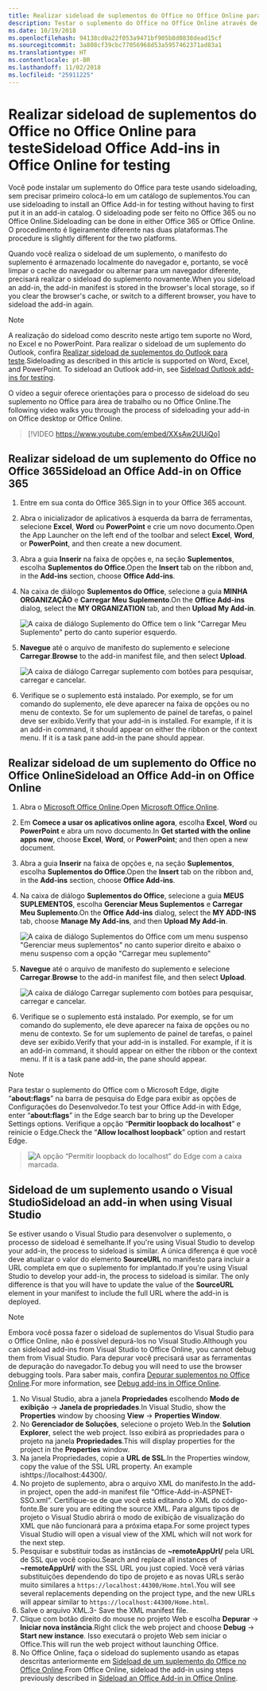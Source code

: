 ```yaml
---
title: Realizar sideload de suplementos do Office no Office Online para teste
description: Testar o suplemento do Office no Office Online através de sideloading
ms.date: 10/19/2018
ms.openlocfilehash: 94138cd0a22f053a9471bf905b8d0838dead15cf
ms.sourcegitcommit: 3a808cf39cbc77056968d53a5957462371ad83a1
ms.translationtype: HT
ms.contentlocale: pt-BR
ms.lasthandoff: 11/02/2018
ms.locfileid: "25911225"
---
```

# <a name="sideload-office-add-ins-in-office-online-for-testing"></a><span data-ttu-id="6a1ed-103">Realizar sideload de suplementos do Office no Office Online para teste</span><span class="sxs-lookup"><span data-stu-id="6a1ed-103">Sideload Office Add-ins in Office Online for testing</span></span>

<span data-ttu-id="6a1ed-104">Você pode instalar um suplemento do Office para teste usando sideloading, sem precisar primeiro colocá-lo em um catálogo de suplementos.</span><span class="sxs-lookup"><span data-stu-id="6a1ed-104">You can use sideloading to install an Office Add-in for testing without having to first put it in an add-in catalog.</span></span> <span data-ttu-id="6a1ed-105">O sideloading pode ser feito no Office 365 ou no Office Online.</span><span class="sxs-lookup"><span data-stu-id="6a1ed-105">Sideloading can be done in either Office 365 or Office Online.</span></span> <span data-ttu-id="6a1ed-106">O procedimento é ligeiramente diferente nas duas plataformas.</span><span class="sxs-lookup"><span data-stu-id="6a1ed-106">The procedure is slightly different for the two platforms.</span></span> 

<span data-ttu-id="6a1ed-107">Quando você realiza o sideload de um suplemento, o manifesto do suplemento é armazenado localmente do navegador e, portanto, se você limpar o cache do navegador ou alternar para um navegador diferente, precisará realizar o sideload do suplemento novamente.</span><span class="sxs-lookup"><span data-stu-id="6a1ed-107">When you sideload an add-in, the add-in manifest is stored in the browser's local storage, so if you clear the browser's cache, or switch to a different browser, you have to sideload the add-in again.</span></span>


> [!NOTE]
> <span data-ttu-id="6a1ed-p102">A realização do sideload como descrito neste artigo tem suporte no Word, no Excel e no PowerPoint. Para realizar o sideload de um suplemento do Outlook, confira [Realizar sideload de suplementos do Outlook para teste](https://docs.microsoft.com/outlook/add-ins/sideload-outlook-add-ins-for-testing).</span><span class="sxs-lookup"><span data-stu-id="6a1ed-p102">Sideloading as described in this article is supported on Word, Excel, and PowerPoint. To sideload an Outlook add-in, see [Sideload Outlook add-ins for testing](https://docs.microsoft.com/outlook/add-ins/sideload-outlook-add-ins-for-testing).</span></span>

<span data-ttu-id="6a1ed-110">O vídeo a seguir oferece orientações para o processo de sideload do seu suplemento no Office para área de trabalho ou no Office Online.</span><span class="sxs-lookup"><span data-stu-id="6a1ed-110">The following video walks you through the process of sideloading your add-in on Office desktop or Office Online.</span></span>  


> [!VIDEO https://www.youtube.com/embed/XXsAw2UUiQo]

## <a name="sideload-an-office-add-in-in-office-365"></a><span data-ttu-id="6a1ed-111">Realizar sideload de um suplemento do Office no Office 365</span><span class="sxs-lookup"><span data-stu-id="6a1ed-111">Sideload an Office Add-in on Office 365</span></span>


1. <span data-ttu-id="6a1ed-112">Entre em sua conta do Office 365.</span><span class="sxs-lookup"><span data-stu-id="6a1ed-112">Sign in to your Office 365 account.</span></span>
    
2. <span data-ttu-id="6a1ed-113">Abra o inicializador de aplicativos à esquerda da barra de ferramentas, selecione  **Excel**, **Word** ou **PowerPoint** e crie um novo documento.</span><span class="sxs-lookup"><span data-stu-id="6a1ed-113">Open the App Launcher on the left end of the toolbar and select  **Excel**,  **Word**, or  **PowerPoint**, and then create a new document.</span></span>
    
3. <span data-ttu-id="6a1ed-114">Abra a guia **Inserir** na faixa de opções e, na seção **Suplementos**, escolha **Suplementos do Office**.</span><span class="sxs-lookup"><span data-stu-id="6a1ed-114">Open the  **Insert** tab on the ribbon and, in the **Add-ins** section, choose **Office Add-ins**.</span></span>
    
4. <span data-ttu-id="6a1ed-115">Na caixa de diálogo **Suplementos do Office**, selecione a guia **MINHA ORGANIZAÇÃO** e **Carregar Meu Suplemento**.</span><span class="sxs-lookup"><span data-stu-id="6a1ed-115">On the  **Office Add-ins** dialog, select the **MY ORGANIZATION** tab, and then **Upload My Add-in**.</span></span>
    
    ![A caixa de diálogo Suplemento do Office tem o link  "Carregar Meu Suplemento" perto do canto superior esquerdo.](../images/office-add-ins.png)

5.  <span data-ttu-id="6a1ed-117">**Navegue** até o arquivo de manifesto do suplemento e selecione **Carregar**.</span><span class="sxs-lookup"><span data-stu-id="6a1ed-117">**Browse** to the add-in manifest file, and then select **Upload**.</span></span>
    
    ![A caixa de diálogo Carregar suplemento com botões para pesquisar, carregar e cancelar.](../images/upload-add-in.png)

6. <span data-ttu-id="6a1ed-p103">Verifique se o suplemento está instalado. Por exemplo, se for um comando do suplemento, ele deve aparecer na faixa de opções ou no menu de contexto. Se for um suplemento de painel de tarefas, o painel deve ser exibido.</span><span class="sxs-lookup"><span data-stu-id="6a1ed-p103">Verify that your add-in is installed. For example, if it is an add-in command, it should appear on either the ribbon or the context menu. If it is a task pane add-in the pane should appear.</span></span>
    

## <a name="sideload-an-office-add-in-in-office-online"></a><span data-ttu-id="6a1ed-122">Realizar sideload de um suplemento do Office no Office Online</span><span class="sxs-lookup"><span data-stu-id="6a1ed-122">Sideload an Office Add-in on Office Online</span></span>


1. <span data-ttu-id="6a1ed-123">Abra o [Microsoft Office Online](https://office.live.com/).</span><span class="sxs-lookup"><span data-stu-id="6a1ed-123">Open [Microsoft Office Online](https://office.live.com/).</span></span>
    
2. <span data-ttu-id="6a1ed-124">Em **Comece a usar os aplicativos online agora**, escolha **Excel**, **Word** ou **PowerPoint** e abra um novo documento.</span><span class="sxs-lookup"><span data-stu-id="6a1ed-124">In  **Get started with the online apps now**, choose  **Excel**,  **Word**, or  **PowerPoint**; and then open a new document.</span></span>
    
3. <span data-ttu-id="6a1ed-125">Abra a guia **Inserir** na faixa de opções e, na seção **Suplementos**, escolha **Suplementos do Office**.</span><span class="sxs-lookup"><span data-stu-id="6a1ed-125">Open the  **Insert** tab on the ribbon and, in the **Add-ins** section, choose **Office Add-ins**.</span></span>
    
4. <span data-ttu-id="6a1ed-126">Na caixa de diálogo **Suplementos do Office**, selecione a guia **MEUS SUPLEMENTOS**, escolha **Gerenciar Meus Suplementos** e **Carregar Meu Suplemento**.</span><span class="sxs-lookup"><span data-stu-id="6a1ed-126">On the  **Office Add-ins** dialog, select the **MY ADD-INS** tab, choose **Manage My Add-ins**, and then  **Upload My Add-in**.</span></span>
    
    ![A caixa de diálogo Suplementos do Office com um menu suspenso "Gerenciar meus suplementos" no canto superior direito e abaixo o menu suspenso com a opção "Carregar meu suplemento"](../images/office-add-ins-my-account.png)

5.  <span data-ttu-id="6a1ed-128">**Navegue** até o arquivo de manifesto do suplemento e selecione **Carregar**.</span><span class="sxs-lookup"><span data-stu-id="6a1ed-128">**Browse** to the add-in manifest file, and then select **Upload**.</span></span>
    
    ![A caixa de diálogo Carregar suplemento com botões para pesquisar, carregar e cancelar.](../images/upload-add-in.png)

6. <span data-ttu-id="6a1ed-p104">Verifique se o suplemento está instalado. Por exemplo, se for um comando do suplemento, ele deve aparecer na faixa de opções ou no menu de contexto. Se for um suplemento de painel de tarefas, o painel deve ser exibido.</span><span class="sxs-lookup"><span data-stu-id="6a1ed-p104">Verify that your add-in is installed. For example, if it is an add-in command, it should appear on either the ribbon or the context menu. If it is a task pane add-in, the pane should appear.</span></span>

> [!NOTE]
><span data-ttu-id="6a1ed-133">Para testar o suplemento do Office com o Microsoft Edge, digite “**about:flags**” na barra de pesquisa do Edge para exibir as opções de Configurações do Desenvolvedor.</span><span class="sxs-lookup"><span data-stu-id="6a1ed-133">To test your Office Add-in with Edge, enter “**about:flags**” in the Edge search bar to bring up the Developer Settings options.</span></span>  <span data-ttu-id="6a1ed-134">Verifique a opção “**Permitir loopback do localhost**” e reinicie o Edge.</span><span class="sxs-lookup"><span data-stu-id="6a1ed-134">Check the “**Allow localhost loopback**” option and restart Edge.</span></span>

>    ![A opção “Permitir loopback do localhost” do Edge com a caixa marcada.](../images/allow-localhost-loopback.png)

## <a name="sideload-an-add-in-when-using-visual-studio"></a><span data-ttu-id="6a1ed-136">Sideload de um suplemento usando o Visual Studio</span><span class="sxs-lookup"><span data-stu-id="6a1ed-136">Sideload an add-in when using Visual Studio</span></span>

<span data-ttu-id="6a1ed-137">Se estiver usando o Visual Studio para desenvolver o suplemento, o processo de sideload é semelhante.</span><span class="sxs-lookup"><span data-stu-id="6a1ed-137">If you're using Visual Studio to develop your add-in, the process to sideload is similar.</span></span> <span data-ttu-id="6a1ed-138">A única diferença é que você deve atualizar o valor do elemento **SourceURL** no manifesto para incluir a URL completa em que o suplemento for implantado.</span><span class="sxs-lookup"><span data-stu-id="6a1ed-138">If you're using Visual Studio to develop your add-in, the process to sideload is similar. The only difference is that you will have to update the value of the **SourceURL** element in your manifest to include the full URL where the add-in is deployed.</span></span>

> [!NOTE]
> <span data-ttu-id="6a1ed-139">Embora você possa fazer o sideload de suplementos do Visual Studio para o Office Online, não é possível depurá-los no Visual Studio.</span><span class="sxs-lookup"><span data-stu-id="6a1ed-139">Although you can sideload add-ins from Visual Studio to Office Online, you cannot debug them from Visual Studio.</span></span> <span data-ttu-id="6a1ed-140">Para depurar você precisará usar as ferramentas de depuração do navegador.</span><span class="sxs-lookup"><span data-stu-id="6a1ed-140">To debug you will need to use the browser debugging tools.</span></span> <span data-ttu-id="6a1ed-141">Para saber mais, confira [Depurar suplementos no Office Online](debug-add-ins-in-office-online.md).</span><span class="sxs-lookup"><span data-stu-id="6a1ed-141">For more information, see [Debug add-ins in Office Online](debug-add-ins-in-office-online.md).</span></span>

1. <span data-ttu-id="6a1ed-142">No Visual Studio, abra a janela **Propriedades** escolhendo **Modo de exibição** -> **Janela de propriedades**.</span><span class="sxs-lookup"><span data-stu-id="6a1ed-142">In Visual Studio, show the **Properties** window by choosing **View** -> **Properties Window**.</span></span>
2. <span data-ttu-id="6a1ed-143">No **Gerenciador de Soluções**, selecione o projeto Web.</span><span class="sxs-lookup"><span data-stu-id="6a1ed-143">In the **Solution Explorer**, select the web project.</span></span> <span data-ttu-id="6a1ed-144">Isso exibirá as propriedades para o projeto na janela **Propriedades**.</span><span class="sxs-lookup"><span data-stu-id="6a1ed-144">This will display properties for the project in the **Properties** window.</span></span>
3. <span data-ttu-id="6a1ed-145">Na janela Propriedades, copie a **URL de SSL**.</span><span class="sxs-lookup"><span data-stu-id="6a1ed-145">In the  Properties window, copy the value of the SSL URL property. An example ishttps://localhost:44300/.</span></span>
4. <span data-ttu-id="6a1ed-146">No projeto de suplemento, abra o arquivo XML do manifesto.</span><span class="sxs-lookup"><span data-stu-id="6a1ed-146">In the add-in project, open the add-in manifest file “Office-Add-in-ASPNET-SSO.xml”.</span></span> <span data-ttu-id="6a1ed-147">Certifique-se de que você está editando o XML do código-fonte.</span><span class="sxs-lookup"><span data-stu-id="6a1ed-147">Be sure you are editing the source XML.</span></span> <span data-ttu-id="6a1ed-148">Para alguns tipos de projeto o Visual Studio abrirá o modo de exibição de visualização do XML que não funcionará para a próxima etapa.</span><span class="sxs-lookup"><span data-stu-id="6a1ed-148">For some project types Visual Studio will open a visual view of the XML which will not work for the next step.</span></span>
5. <span data-ttu-id="6a1ed-149">Pesquisar e substituir todas as instâncias de **~remoteAppUrl/** pela URL de SSL que você copiou.</span><span class="sxs-lookup"><span data-stu-id="6a1ed-149">Search and replace all instances of **~remoteAppUrl/** with the SSL URL you just copied.</span></span> <span data-ttu-id="6a1ed-150">Você verá várias substituições dependendo do tipo de projeto e as novas URLs serão muito similares a `https://localhost:44300/Home.html`.</span><span class="sxs-lookup"><span data-stu-id="6a1ed-150">You will see several replacements depending on the project type, and the new URLs will appear similar to `https://localhost:44300/Home.html`.</span></span>
6. <span data-ttu-id="6a1ed-151">Salve o arquivo XML.</span><span class="sxs-lookup"><span data-stu-id="6a1ed-151">3-  Save the XML manifest file.</span></span>
7. <span data-ttu-id="6a1ed-152">Clique com botão direito do mouse no projeto Web e escolha **Depurar** -> **Iniciar nova instância**.</span><span class="sxs-lookup"><span data-stu-id="6a1ed-152">Right click the web project and choose **Debug** -> **Start new instance**.</span></span> <span data-ttu-id="6a1ed-153">Isso executará o projeto Web sem iniciar o Office.</span><span class="sxs-lookup"><span data-stu-id="6a1ed-153">This will run the web project without launching Office.</span></span>
8. <span data-ttu-id="6a1ed-154">No Office Online, faça o sideload do suplemento usando as etapas descritas anteriormente em [Sideload de um suplemento do Office no Office Online](#sideload-an-office-add-in-in-office-online).</span><span class="sxs-lookup"><span data-stu-id="6a1ed-154">From Office Online, sideload the add-in using steps previously described in [Sideload an Office Add-in in Office Online](#sideload-an-office-add-in-in-office-online).</span></span>
